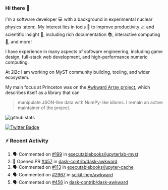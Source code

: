 ### Hi there 👋 

I'm a software developer 💻 with a background in experimental nuclear physics :atom:. My interest lies in tools :wrench: to improve productivity :chart_with_upwards_trend: and scientific insight :telescope:, including rich documentation 📚, interactive computing 🧮, and more! 

I have experience in many aspects of software engineering, including game design, full-stack web development, and high-performance numeric computing. 

At 2i2c I am working on MyST community building, tooling, and wider ecosystem. 

My main focus at Princeton was on the [Awkward Array project](awkward-array.org/), which describes itself as a library that can 
> manipulate JSON-like data with NumPy-like idioms. I remain an active maintainer of the project. 

![github stats](https://github-readme-stats.vercel.app/api?username=agoose77&show_icons=true&hide_rank=true&hide_title=true&bg_color=30,e76445,904e95&text_color=efe3ec&icon_color=efe3ec)
<!--
**agoose77/agoose77** is a ✨ _special_ ✨ repository because its `README.md` (this file) appears on your GitHub profile.

Here are some ideas to get you started:

- 🔭 I’m currently working on ...
- 🌱 I’m currently learning ...
- 👯 I’m looking to collaborate on ...
- 🤔 I’m looking for help with ...
- 💬 Ask me about ...
- 📫 How to reach me: ...
- 😄 Pronouns: ...
- ⚡ Fun fact: ...
-->

[![Twitter Badge](https://img.shields.io/twitter/follow/agoose77?style=flat-square&logo=Twitter&logoColor=white&color=cornflowerblue)](https://twitter.com/agoose77)

### :zap: Recent Activity

<!--START_SECTION:activity-->
1. 🗣 Commented on [#199](https://github.com/executablebooks/jupyterlab-myst/issues/199#issuecomment-1910398826) in [executablebooks/jupyterlab-myst](https://github.com/executablebooks/jupyterlab-myst)
2. 💪 Opened PR [#457](https://github.com/dask-contrib/dask-awkward/pull/457) in [dask-contrib/dask-awkward](https://github.com/dask-contrib/dask-awkward)
3. 🗣 Commented on [#113](https://github.com/executablebooks/jupyter-cache/issues/113#issuecomment-1910379357) in [executablebooks/jupyter-cache](https://github.com/executablebooks/jupyter-cache)
4. 🗣 Commented on [#2967](https://github.com/scikit-hep/awkward/pull/2967#issuecomment-1910339196) in [scikit-hep/awkward](https://github.com/scikit-hep/awkward)
5. 🗣 Commented on [#456](https://github.com/dask-contrib/dask-awkward/issues/456#issuecomment-1910258312) in [dask-contrib/dask-awkward](https://github.com/dask-contrib/dask-awkward)
<!--END_SECTION:activity-->
